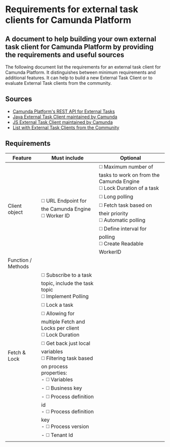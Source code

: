 # Requirements for external task clients for Camunda Platform

## A document to help building your own external task client for Camunda Platform by providing the requirements and useful sources

The following document list the requirements for an external task client for Camunda Platform. It distinguishes between minimum requirements and additional features. It can help to build a new External Task Client or to evaluate External Task clients from the community.

## Sources
- [Camunda Platform's REST API for External Tasks](https://docs.camunda.org/manual/latest/reference/rest/external-task/)
- [Java External Task Client maintained by Camunda](https://github.com/camunda/camunda-bpm-platform/tree/master/clients/java)
- [JS External Task Client maintained by Camunda](https://github.com/camunda/camunda-external-task-client-js)
- [List with External Task Clients from the Community](https://github.com/camunda/awesome-camunda-external-clients)

## Requirements

|Feature|Must include|Optional| 
|---|---|---|
|Client object|:white_medium_square: URL Endpoint for the Camunda Engine <br> :white_medium_square: Worker ID | :white_medium_square: Maximum number of tasks to work on from the Camunda Engine <br> :white_medium_square: Lock Duration of a task <br>  :white_medium_square: Long polling <br> :white_medium_square: Fetch task based on their priority <br> :white_medium_square: Automatic polling <br> :white_medium_square: Define interval for polling <br> :white_medium_square: Create Readable WorkerID |
|Function / Methods |  
|Fetch & Lock|:white_medium_square: Subscribe to a task topic, include the task topic <br> :white_medium_square: Implement Polling <br> :white_medium_square: Lock a task  <br> :white_medium_square: Allowing for multiple Fetch and Locks per client <br> :white_medium_square: Lock Duration <br> :white_medium_square: Get back just local variables <br> :white_medium_square: Filtering task based on process properties: <br>  - :white_medium_square: Variables <br> - :white_medium_square: Business key <br> - :white_medium_square: Process definition id <br> - :white_medium_square: Process definition key <br> - :white_medium_square: Process version <br> - :white_medium_square: Tenant Id <br>|





